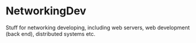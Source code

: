 # NetworkingDev
Stuff for networking developing, including web servers, web development (back end), distributed systems etc.
